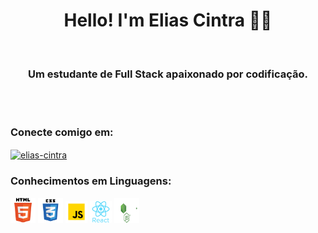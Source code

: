 <h1 align="center">Hello! I'm Elias Cintra 👨‍💻 </h1>
<br>
<h3 align="center">Um estudante de Full Stack apaixonado por codificação.</h3>
<br>
<br>
<h3 align="left">Conecte comigo em:</h3>
<p align="left">
<a href="https://www.linkedin.com/in/elias-cintra/" target="blank"><img align="center" src="https://cdn.jsdelivr.net/npm/simple-icons@3.0.1/icons/linkedin.svg" alt="elias-cintra" height="30" width="40" /></a>
</p>

<h3 align="left">Conhecimentos em Linguagens:</h3>
<p align="left"> 
<img src="https://github.com/EliasCintra/EliasCintra/blob/main/Icons/html5-icon.svg" alt="html5" width="40" height="40"/> 

<img src="https://github.com/EliasCintra/EliasCintra/blob/main/Icons/css3-icon.svg" alt="css3" width="40" height="40"/> 

<img src="https://github.com/EliasCintra/EliasCintra/blob/main/Icons/javascript-icon.svg" alt="javascript" width="35" height="35"/> 

<img src="https://github.com/EliasCintra/EliasCintra/blob/main/Icons/react-icon.svg" alt="React" width="35" height="35"/> 

<img src="https://github.com/EliasCintra/EliasCintra/blob/main/Icons/nodejs-icon.svg" alt="NodeJS" width="40" height="40"/> 



</p>
